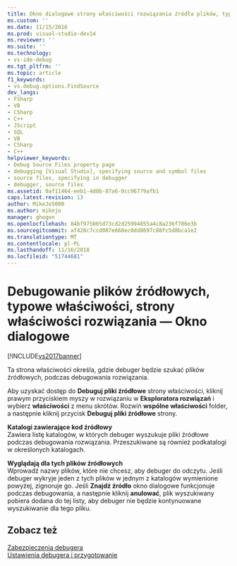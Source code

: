 ```yaml
---
title: Okno dialogowe strony właściwości rozwiązania źródła plików, typowe właściwości, debugowanie | Dokumentacja firmy Microsoft
ms.custom: ''
ms.date: 11/15/2016
ms.prod: visual-studio-dev14
ms.reviewer: ''
ms.suite: ''
ms.technology:
- vs-ide-debug
ms.tgt_pltfrm: ''
ms.topic: article
f1_keywords:
- vs.debug.options.FindSource
dev_langs:
- FSharp
- VB
- CSharp
- C++
- JScript
- SQL
- VB
- CSharp
- C++
helpviewer_keywords:
- Debug Source Files property page
- debugging [Visual Studio], specifying source and symbol files
- source files, specifying in debugger
- debugger, source files
ms.assetid: 0af11464-eeb1-4d0b-87a6-0cc96779afb1
caps.latest.revision: 13
author: MikeJo5000
ms.author: mikejo
manager: ghogen
ms.openlocfilehash: 84bf975065d73cd2d25994855a4c8a236f706e3b
ms.sourcegitcommit: af428c7ccd007e668ec0dd8697c88fc5d8bca1e2
ms.translationtype: MT
ms.contentlocale: pl-PL
ms.lasthandoff: 11/16/2018
ms.locfileid: "51744681"
---
```

# <a name="debug-source-files-common-properties-solution-property-pages-dialog-box"></a>Debugowanie plików źródłowych, typowe właściwości, strony właściwości rozwiązania — Okno dialogowe
[!INCLUDE[vs2017banner](../includes/vs2017banner.md)]

Ta strona właściwości określa, gdzie debuger będzie szukać plików źródłowych, podczas debugowania rozwiązania.  
  
 Aby uzyskać dostęp do **Debuguj pliki źródłowe** strony właściwości, kliknij prawym przyciskiem myszy w rozwiązaniu w **Eksploratora rozwiązań** i wybierz **właściwości** z menu skrótów. Rozwiń **wspólne właściwości** folder, a następnie kliknij przycisk **Debuguj pliki źródłowe** strony.  
  
 **Katalogi zawierające kod źródłowy**  
 Zawiera listę katalogów, w których debuger wyszukuje pliki źródłowe podczas debugowania rozwiązania. Przeszukiwane są również podkatalogi w określonych katalogach.  
  
 **Wyglądają dla tych plików źródłowych**  
 Wprowadź nazwy plików, które nie chcesz, aby debuger do odczytu. Jeśli debuger wykryje jeden z tych plików w jednym z katalogów wymienione powyżej, zignoruje go. Jeśli **Znajdź źródło** okno dialogowe funkcjonuje podczas debugowania, a następnie kliknij **anulować**, plik wyszukiwany pobiera dodana do tej listy, aby debuger nie będzie kontynuowane wyszukiwanie dla tego pliku.  
  
## <a name="see-also"></a>Zobacz też  
 [Zabezpieczenia debugera](../debugger/debugger-security.md)   
 [Ustawienia debugera i przygotowanie](../debugger/debugger-settings-and-preparation.md)



